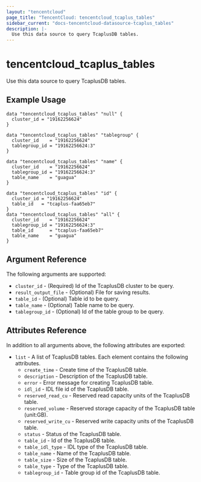```yaml
---
layout: "tencentcloud"
page_title: "TencentCloud: tencentcloud_tcaplus_tables"
sidebar_current: "docs-tencentcloud-datasource-tcaplus_tables"
description: |-
  Use this data source to query TcaplusDB tables.
---
```


# tencentcloud_tcaplus_tables

Use this data source to query TcaplusDB tables.

## Example Usage

```hcl
data "tencentcloud_tcaplus_tables" "null" {
  cluster_id = "19162256624"
}

data "tencentcloud_tcaplus_tables" "tablegroup" {
  cluster_id    = "19162256624"
  tablegroup_id = "19162256624:3"
}

data "tencentcloud_tcaplus_tables" "name" {
  cluster_id    = "19162256624"
  tablegroup_id = "19162256624:3"
  table_name    = "guagua"
}

data "tencentcloud_tcaplus_tables" "id" {
  cluster_id = "19162256624"
  table_id   = "tcaplus-faa65eb7"
}
data "tencentcloud_tcaplus_tables" "all" {
  cluster_id    = "19162256624"
  tablegroup_id = "19162256624:3"
  table_id      = "tcaplus-faa65eb7"
  table_name    = "guagua"
}
```

## Argument Reference

The following arguments are supported:

* `cluster_id` - (Required) Id of the TcaplusDB cluster to be query.
* `result_output_file` - (Optional) File for saving results.
* `table_id` - (Optional) Table id to be query.
* `table_name` - (Optional) Table name to be query.
* `tablegroup_id` - (Optional) Id of the table group to be query.

## Attributes Reference

In addition to all arguments above, the following attributes are exported:

* `list` - A list of TcaplusDB tables. Each element contains the following attributes.
  * `create_time` - Create time of the TcaplusDB table.
  * `description` - Description of the TcaplusDB table.
  * `error` - Error message for creating TcaplusDB table.
  * `idl_id` - IDL file id of the TcaplusDB table.
  * `reserved_read_cu` - Reserved read capacity units of the TcaplusDB table.
  * `reserved_volume` - Reserved storage capacity of the TcaplusDB table (unit:GB).
  * `reserved_write_cu` - Reserved write capacity units of the TcaplusDB table.
  * `status` - Status of the TcaplusDB table.
  * `table_id` - Id of the TcaplusDB table.
  * `table_idl_type` - IDL type of  the TcaplusDB table.
  * `table_name` - Name of  the TcaplusDB table.
  * `table_size` - Size of the TcaplusDB table.
  * `table_type` - Type of the TcaplusDB table.
  * `tablegroup_id` - Table group id of the TcaplusDB table.


